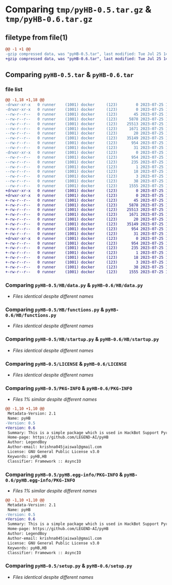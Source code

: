 # Comparing `tmp/pyHB-0.5.tar.gz` & `tmp/pyHB-0.6.tar.gz`

## filetype from file(1)

```diff
@@ -1 +1 @@
-gzip compressed data, was "pyHB-0.5.tar", last modified: Tue Jul 25 14:18:17 2023, max compression
+gzip compressed data, was "pyHB-0.6.tar", last modified: Tue Jul 25 14:26:23 2023, max compression
```

## Comparing `pyHB-0.5.tar` & `pyHB-0.6.tar`

### file list

```diff
@@ -1,18 +1,18 @@
-drwxr-xr-x   0 runner    (1001) docker     (123)        0 2023-07-25 14:18:17.673651 pyHB-0.5/
-drwxr-xr-x   0 runner    (1001) docker     (123)        0 2023-07-25 14:18:17.673651 pyHB-0.5/HB/
--rw-r--r--   0 runner    (1001) docker     (123)       45 2023-07-25 14:17:45.000000 pyHB-0.5/HB/__init__.py
--rw-r--r--   0 runner    (1001) docker     (123)     5878 2023-07-25 14:17:45.000000 pyHB-0.5/HB/data.py
--rw-r--r--   0 runner    (1001) docker     (123)    25513 2023-07-25 14:17:45.000000 pyHB-0.5/HB/functions.py
--rw-r--r--   0 runner    (1001) docker     (123)     1671 2023-07-25 14:17:45.000000 pyHB-0.5/HB/startup.py
--rw-r--r--   0 runner    (1001) docker     (123)       20 2023-07-25 14:17:45.000000 pyHB-0.5/HB/version.py
--rw-r--r--   0 runner    (1001) docker     (123)    35149 2023-07-25 14:17:45.000000 pyHB-0.5/LICENSE
--rw-r--r--   0 runner    (1001) docker     (123)      954 2023-07-25 14:18:17.673651 pyHB-0.5/PKG-INFO
--rw-r--r--   0 runner    (1001) docker     (123)       31 2023-07-25 14:17:45.000000 pyHB-0.5/README.md
-drwxr-xr-x   0 runner    (1001) docker     (123)        0 2023-07-25 14:18:17.673651 pyHB-0.5/pyHB.egg-info/
--rw-r--r--   0 runner    (1001) docker     (123)      954 2023-07-25 14:18:17.000000 pyHB-0.5/pyHB.egg-info/PKG-INFO
--rw-r--r--   0 runner    (1001) docker     (123)      235 2023-07-25 14:18:17.000000 pyHB-0.5/pyHB.egg-info/SOURCES.txt
--rw-r--r--   0 runner    (1001) docker     (123)        1 2023-07-25 14:18:17.000000 pyHB-0.5/pyHB.egg-info/dependency_links.txt
--rw-r--r--   0 runner    (1001) docker     (123)       18 2023-07-25 14:18:17.000000 pyHB-0.5/pyHB.egg-info/requires.txt
--rw-r--r--   0 runner    (1001) docker     (123)        3 2023-07-25 14:18:17.000000 pyHB-0.5/pyHB.egg-info/top_level.txt
--rw-r--r--   0 runner    (1001) docker     (123)       38 2023-07-25 14:18:17.673651 pyHB-0.5/setup.cfg
--rw-r--r--   0 runner    (1001) docker     (123)     1555 2023-07-25 14:17:45.000000 pyHB-0.5/setup.py
+drwxr-xr-x   0 runner    (1001) docker     (123)        0 2023-07-25 14:26:23.832347 pyHB-0.6/
+drwxr-xr-x   0 runner    (1001) docker     (123)        0 2023-07-25 14:26:23.828347 pyHB-0.6/HB/
+-rw-r--r--   0 runner    (1001) docker     (123)       45 2023-07-25 14:26:10.000000 pyHB-0.6/HB/__init__.py
+-rw-r--r--   0 runner    (1001) docker     (123)     5878 2023-07-25 14:26:10.000000 pyHB-0.6/HB/data.py
+-rw-r--r--   0 runner    (1001) docker     (123)    25513 2023-07-25 14:26:10.000000 pyHB-0.6/HB/functions.py
+-rw-r--r--   0 runner    (1001) docker     (123)     1671 2023-07-25 14:26:10.000000 pyHB-0.6/HB/startup.py
+-rw-r--r--   0 runner    (1001) docker     (123)       20 2023-07-25 14:26:10.000000 pyHB-0.6/HB/version.py
+-rw-r--r--   0 runner    (1001) docker     (123)    35149 2023-07-25 14:26:10.000000 pyHB-0.6/LICENSE
+-rw-r--r--   0 runner    (1001) docker     (123)      954 2023-07-25 14:26:23.832347 pyHB-0.6/PKG-INFO
+-rw-r--r--   0 runner    (1001) docker     (123)       31 2023-07-25 14:26:10.000000 pyHB-0.6/README.md
+drwxr-xr-x   0 runner    (1001) docker     (123)        0 2023-07-25 14:26:23.832347 pyHB-0.6/pyHB.egg-info/
+-rw-r--r--   0 runner    (1001) docker     (123)      954 2023-07-25 14:26:23.000000 pyHB-0.6/pyHB.egg-info/PKG-INFO
+-rw-r--r--   0 runner    (1001) docker     (123)      235 2023-07-25 14:26:23.000000 pyHB-0.6/pyHB.egg-info/SOURCES.txt
+-rw-r--r--   0 runner    (1001) docker     (123)        1 2023-07-25 14:26:23.000000 pyHB-0.6/pyHB.egg-info/dependency_links.txt
+-rw-r--r--   0 runner    (1001) docker     (123)       18 2023-07-25 14:26:23.000000 pyHB-0.6/pyHB.egg-info/requires.txt
+-rw-r--r--   0 runner    (1001) docker     (123)        3 2023-07-25 14:26:23.000000 pyHB-0.6/pyHB.egg-info/top_level.txt
+-rw-r--r--   0 runner    (1001) docker     (123)       38 2023-07-25 14:26:23.832347 pyHB-0.6/setup.cfg
+-rw-r--r--   0 runner    (1001) docker     (123)     1555 2023-07-25 14:26:10.000000 pyHB-0.6/setup.py
```

### Comparing `pyHB-0.5/HB/data.py` & `pyHB-0.6/HB/data.py`

 * *Files identical despite different names*

### Comparing `pyHB-0.5/HB/functions.py` & `pyHB-0.6/HB/functions.py`

 * *Files identical despite different names*

### Comparing `pyHB-0.5/HB/startup.py` & `pyHB-0.6/HB/startup.py`

 * *Files identical despite different names*

### Comparing `pyHB-0.5/LICENSE` & `pyHB-0.6/LICENSE`

 * *Files identical despite different names*

### Comparing `pyHB-0.5/PKG-INFO` & `pyHB-0.6/PKG-INFO`

 * *Files 1% similar despite different names*

```diff
@@ -1,10 +1,10 @@
 Metadata-Version: 2.1
 Name: pyHB
-Version: 0.5
+Version: 0.6
 Summary: This is a simple package which is used in HackBot Support Pyrogram + Telethon
 Home-page: https://github.com/LEGEND-AI/pyHB
 Author: LegendBoy
 Author-email: krishna045jaiswal@gmail.com
 License: GNU General Public License v3.0
 Keywords: pyHB,HB
 Classifier: Framework :: AsyncIO
```

### Comparing `pyHB-0.5/pyHB.egg-info/PKG-INFO` & `pyHB-0.6/pyHB.egg-info/PKG-INFO`

 * *Files 1% similar despite different names*

```diff
@@ -1,10 +1,10 @@
 Metadata-Version: 2.1
 Name: pyHB
-Version: 0.5
+Version: 0.6
 Summary: This is a simple package which is used in HackBot Support Pyrogram + Telethon
 Home-page: https://github.com/LEGEND-AI/pyHB
 Author: LegendBoy
 Author-email: krishna045jaiswal@gmail.com
 License: GNU General Public License v3.0
 Keywords: pyHB,HB
 Classifier: Framework :: AsyncIO
```

### Comparing `pyHB-0.5/setup.py` & `pyHB-0.6/setup.py`

 * *Files identical despite different names*

